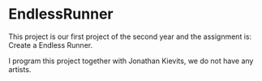 # EndlessRunner

This project is our first project of the second year and the assignment is: Create a Endless Runner.

I program this project together with Jonathan Kievits, we do not have any artists.
